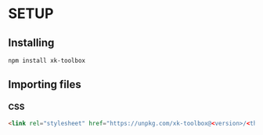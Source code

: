 # SETUP

## Installing

```shell
npm install xk-toolbox
```

## Importing files

### CSS

```html
<link rel="stylesheet" href="https://unpkg.com/xk-toolbox@<version>/<theme>/index.css" type="text/css">
```
